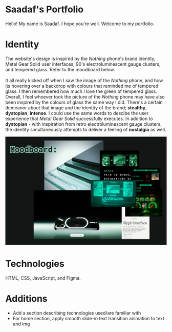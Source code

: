 # Saadaf's Portfolio

Hello! My name is Saadaf. I hope you're well. Welcome to my portfolio.
<br>
# Identity
The website's design is inspired by the _Nothing_ phone's brand identity, Metal Gear Solid user interfaces, 90's electroluminescent gauge clusters, and tempered glass. Refer to the moodboard below. 
<br><br>
It all really kicked off when I saw the image of the _Nothing_ phone, and how its hovering over a backdrop with colours that reminded me of tempered glass. I then remembered how much I love the green of tempered glass. Overall, I feel whoever took the picture of the _Nothing_ phone may have also been inspired by the colours of glass the same way I did. There's a certain demeanor about that image and the identity of the brand; **stealthy**, **dystopian**, **intense**. I could use the same words to descibe the user experience that _Metal Gear Solid_ successfully executes. In addition to **dystopian** - with inspiration from retro electroluminescent gauge clusters, the identity simultaneously attempts to deliver a feeling of **nostalgia** as well.

![Moodboard](/assets/imgs/moodboard.png)
<br>

# Technologies
HTML, CSS, JavaScript, and Figma.
<br>

# Additions
- Add a section describing technologies used/are familiar with
- For home section, apply smooth slide-in text transition animation to text and img
